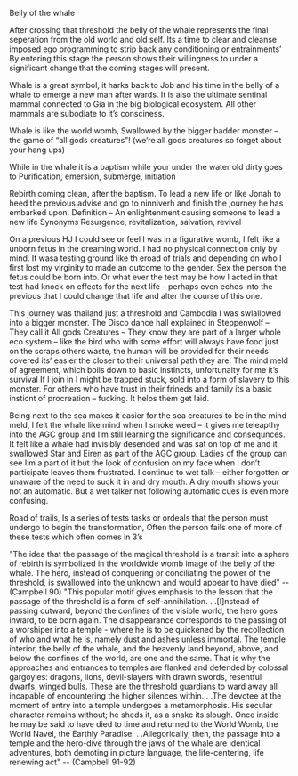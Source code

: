 Belly of the whale

After crossing that threshold the belly of the whale represents the final seperation from the old world and old self. Its a time to clear and cleanse imposed ego programming to strip back any conditioning or entrainments’ 
By entering this stage the person shows their willingness to under a significant change that the coming stages will present.

Whale is a great symbol, it harks back to Job and his time in the belly of a whale to emerge a new man after wards. It is also the ultimate sentinal mammal connected to Gia in the big biological ecosystem. All other mammals are subodiate to it’s consciness.

Whale is like the world womb, 
Swallowed by the bigger badder monster – the game of “all gods creatures”! (we’re all gods creatures so forget about your hang ups) 

While in the whale it is a baptism while your under the water old dirty goes to Purification, emersion, submerge, initiation

Rebirth
coming clean, after the baptism. To lead a new life or like Jonah to heed the previous advise and go to ninniverh and finish the journey he has embarked upon. 
Definition – An enlightenment causing someone to lead a new life
Synonyms
Resurgence, revitalization, salvation, revival

On a previous HJ I could see or feel I was in a figurative womb, I felt like a unborn fetus in the dreaming world. I had no physical connection only by mind. It wasa  testing ground like th eroad of trials and depending on who I first lost my virginity to made an outcome to the gender. Sex the person the fetus could be born into. 
Or what ever the test may be how I acted in that test had knock on effects for the next life – perhaps even echos into the previous that I could change that life and alter the course of this one. 


This journey was thailand just a threshold and Cambodia I was swlallowed into a bigger monster. 
The Disco dance hall explained in Steppenwolf –  They call it All gods Creatures – They know they are part of a larger whole eco system – like the bird who with some effort will always have food just on the scraps others waste, the human will be provided for their needs covered its’ easier the closer to their universal path they are. 
The mind meld of agreement, which boils down to basic instincts, unfortunalty for me it’s survival If I join in I might be trapped stuck, sold into  a form of slavery to this monster. For others who have trust in their frineds and family its a basic insticnt of procreation – fucking. It helps them get laid. 

Being next to the sea makes it easier for the sea creatures to be in the mind meld, I felt the whale like mind when I smoke weed – it gives me teleapthy into the AGC group and I’m still learning the significance and consequnces. It felt like a whale had invisibly desended and was sat on top of me and it swallowed Star and Eiren as part of the AGC group.
Ladies of the group can see I’m a part of it but the look of confusion on my face when I don’t participate leaves them frustrated. I continue to wet talk – either forgotten or unaware of the  need to suck it in and dry mouth. A dry mouth shows your not an automatic. But a wet talker not following automatic cues is even more confusing.  







Road of trails,
Is a series of tests tasks or ordeals that the person must undergo to begin the transformation, Often the person fails one of more of these tests which often comes in 3’s

"The idea that the passage of the magical threshold is a transit into a sphere of rebirth is symbolized in the worldwide womb image of the belly of the whale. The hero, instead of conquering or conciliating the power of the threshold, is swallowed into the unknown and would appear to have died" 
-- (Campbell 90) 
"This popular motif gives emphasis to the lesson that the passage of the threshold is a form of self-annihilation. . .[I]nstead of passing outward, beyond the confines of the visible world, the hero goes inward, to be born again. The disappearance corresponds to the passing of a worshiper into a temple - where he is to be quickened by the recollection of who and what he is, namely dust and ashes unless immortal. The temple interior, the belly of the whale, and the heavenly land beyond, above, and below the confines of the world, are one and the same. That is why the approaches and entrances to temples are flanked and defended by colossal gargoyles: dragons, lions, devil-slayers with drawn swords, resentful dwarfs, winged bulls. These are the threshold guardians to ward away all incapable of encountering the higher silences within. . .The devotee at the moment of entry into a temple undergoes a metamorphosis. His secular character remains without; he sheds it, as a snake its slough. Once inside he may be said to have died to time and returned to the World Womb, the World Navel, the Earthly Paradise. . .Allegorically, then, the passage into a temple and the hero-dive through the jaws of the whale are identical adventures, both demoting in picture language, the life-centering, life renewing act" 
-- (Campbell 91-92) 
